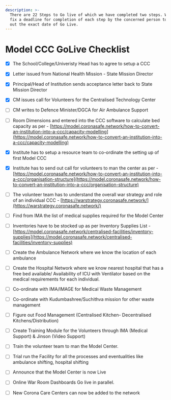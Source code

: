 ```yaml
---
description: >-
  There are 22 Steps to Go live of which we have completed two steps. We need to
  fix a deadline for completion of each step by the concerned person to figure
  out the exact date of Go Live.
---
```


# Model CCC GoLive Checklist

* [x] The School/College/Univeristy Head has to agree to setup a CCC
* [x] Letter issued from National Health Mission - State Mission Director
* [x] Principal/Head of Institution sends acceptance letter back to State Mission Director
* [x] CM issues call for Volunteers for the Centralised Technology Center
* [ ] CM writes to Defence Minister/DGCA for Air Ambulance Support
* [ ] Room Dimensions and entered into the CCC software to calculate bed capacity as per - [https://model.coronasafe.network/how-to-convert-an-institution-into-a-ccc/capacity-modelling](https://model.coronasafe.network/how-to-convert-an-institution-into-a-ccc/capacity-modelling)
* [x] Institute has to setup a resource team to co-ordinate the setting up of first Model CCC
* [x] Institute has to send out call for volunteers to man the center as per -[https://model.coronasafe.network/how-to-convert-an-institution-into-a-ccc/organisation-structure](https://model.coronasafe.network/how-to-convert-an-institution-into-a-ccc/organisation-structure)
* [ ] The volunteer team has to understand the overall war strategy and role of an individual CCC - [https://warstrategy.coronasafe.network/](https://warstrategy.coronasafe.network/)
* [ ] Find from IMA the list of medical supplies required for the Model Center
* [ ] Inventories have to be stocked up as per Inventory Supplies List - [https://model.coronasafe.network/centralised-facilities/inventory-supplies](https://model.coronasafe.network/centralised-facilities/inventory-supplies)
* [ ] Create the Ambulance Network where we know the location of each ambulance
* [ ] Create the Hospital Network where we know nearest hospital that has a free bed available/ Availability of ICU with Ventilator based on the medical requirements for each individual.
* [ ] Co-ordinate with IMA/IMAGE for Medical Waste Management
* [ ] Co-ordinate with Kudumbashree/Suchithva mission for other waste management
* [ ] Figure out Food Management \(Centralised Kitchen- Decentralised Kitchens/Distribution\)
* [ ] Create Training Module for the Volunteers through IMA \(Medical Support\) & Jinson \(Video Support\)
* [ ] Train the volunteer team to man the Model Center.
* [ ] Trial run the Facility for all the processes and eventualities like ambulance shifting, hospital shifting
* [ ] Announce that the Model Center is now Live
* [ ] Online War Room Dashboards Go live in parallel.
* [ ] New Corona Care Centers can now be added to the network

